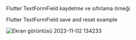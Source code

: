 Flutter TextFormField kaydetme ve sıfırlama örneği

Flutter TextFormField save and reset example

![Ekran görüntüsü 2023-11-02 134233](https://github.com/dousoftware/flutter_textformfield_save_reset_example/assets/60797535/63bd2df9-8d7d-4a06-b017-ea7841f45729)
